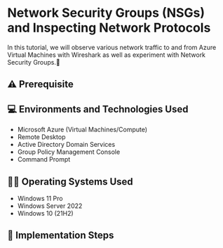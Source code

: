 <h1>Network Security Groups (NSGs) and Inspecting Network Protocols</h1>
In this tutorial, we will observe various network traffic to and from Azure Virtual Machines with Wireshark as well as experiment with Network Security Groups.👀 

<h2>⚠️ Prerequisite</h2>

<h2>💻 Environments and Technologies Used</h2>

- Microsoft Azure (Virtual Machines/Compute)
- Remote Desktop
- Active Directory Domain Services
- Group Policy Management Console
- Command Prompt

<h2>👨‍💻 Operating Systems Used </h2>

- Windows 11 Pro
- Windows Server 2022
- Windows 10 (21H2)

<h2>🧰 Implementation Steps</h2>
